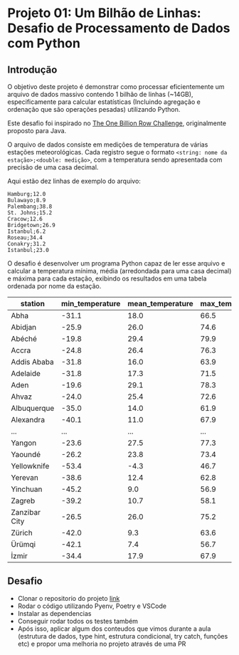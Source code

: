 # Projeto 01: Um Bilhão de Linhas: Desafio de Processamento de Dados com Python

## Introdução

O objetivo deste projeto é demonstrar como processar eficientemente um arquivo de dados massivo contendo 1 bilhão de linhas (~14GB), especificamente para calcular estatísticas (Incluindo agregação e ordenação que são operações pesadas) utilizando Python.

Este desafio foi inspirado no [The One Billion Row Challenge](https://github.com/gunnarmorling/1brc), originalmente proposto para Java.

O arquivo de dados consiste em medições de temperatura de várias estações meteorológicas. Cada registro segue o formato `<string: nome da estação>;<double: medição>`, com a temperatura sendo apresentada com precisão de uma casa decimal.

Aqui estão dez linhas de exemplo do arquivo:

```
Hamburg;12.0
Bulawayo;8.9
Palembang;38.8
St. Johns;15.2
Cracow;12.6
Bridgetown;26.9
Istanbul;6.2
Roseau;34.4
Conakry;31.2
Istanbul;23.0
```

O desafio é desenvolver um programa Python capaz de ler esse arquivo e calcular a temperatura mínima, média (arredondada para uma casa decimal) e máxima para cada estação, exibindo os resultados em uma tabela ordenada por nome da estação.

|station|min_temperature|mean_temperature|max_temperature|
|---|---|---|---|
|Abha|-31.1|18.0|66.5|
|Abidjan|-25.9|26.0|74.6|
|Abéché|-19.8|29.4|79.9|
|Accra|-24.8|26.4|76.3|
|Addis Ababa|-31.8|16.0|63.9|
|Adelaide|-31.8|17.3|71.5|
|Aden|-19.6|29.1|78.3|
|Ahvaz|-24.0|25.4|72.6|
|Albuquerque|-35.0|14.0|61.9|
|Alexandra|-40.1|11.0|67.9|
|...|...|...|...|
|Yangon|-23.6|27.5|77.3|
|Yaoundé|-26.2|23.8|73.4|
|Yellowknife|-53.4|-4.3|46.7|
|Yerevan|-38.6|12.4|62.8|
|Yinchuan|-45.2|9.0|56.9|
|Zagreb|-39.2|10.7|58.1|
|Zanzibar City|-26.5|26.0|75.2|
|Zürich|-42.0|9.3|63.6|
|Ürümqi|-42.1|7.4|56.7|
|İzmir|-34.4|17.9|67.9|

## Desafio

- Clonar o repositorio do projeto [link](https://github.com/lvgalvao/One-Billion-Row-Challenge-Python)
- Rodar o código utilizando Pyenv, Poetry e VSCode
- Instalar as dependencias
- Conseguir rodar todos os testes também
- Após isso, aplicar algum dos conteudos que vimos durante a aula (estrutura de dados, type hint, estrutura condicional, try catch, funções etc) e propor uma melhoria no projeto através de uma PR